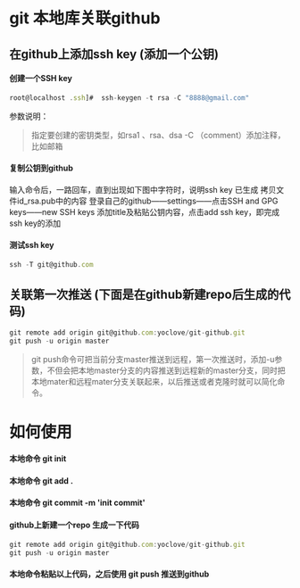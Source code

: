 # git 本地库关联github

## 在github上添加ssh key (添加一个公钥)
#### 创建一个SSH key
```javascript
root@localhost .ssh]#  ssh-keygen -t rsa -C "8888@gmail.com"
```
参数说明：
> 指定要创建的密钥类型，如rsa1 、rsa、dsa
> -C （comment）添加注释，比如邮箱

#### 复制公钥到github

输入命令后，一路回车，直到出现如下图中字符时，说明ssh key 已生成
拷贝文件id_rsa.pub中的内容
登录自己的github——settings——点击SSH and GPG keys——new SSH keys
添加title及粘贴公钥内容，点击add ssh key，即完成ssh key的添加

#### 测试ssh key

```javascript
ssh -T git@github.com
```

## 关联第一次推送 (下面是在github新建repo后生成的代码)
```javascript
git remote add origin git@github.com:yoclove/git-github.git
git push -u origin master
```

> git push命令可把当前分支master推送到远程，第一次推送时，添加-u参数，不但会把本地master分支的内容推送到远程新的master分支，同时把本地mater和远程mater分支关联起来，以后推送或者克隆时就可以简化命令。


# 如何使用


#### 本地命令 git init
#### 本地命令 git add .
#### 本地命令 git commit -m 'init commit'
#### github上新建一个repo 生成一下代码
```javascript
git remote add origin git@github.com:yoclove/git-github.git
git push -u origin master
```
#### 本地命令粘贴以上代码，之后使用 git push 推送到github
